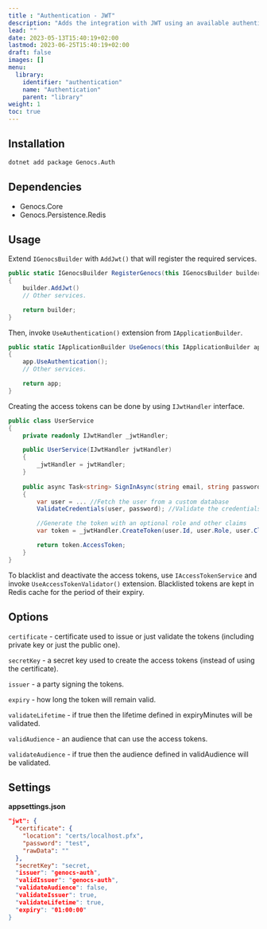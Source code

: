 ```yaml
---
title : "Authentication - JWT"
description: "Adds the integration with JWT using an available authentication middleware and system components to validate and grant the access tokens."
lead: ""
date: 2023-05-13T15:40:19+02:00
lastmod: 2023-06-25T15:40:19+02:00
draft: false
images: []
menu:
  library:
    identifier: "authentication"
    name: "Authentication"
    parent: "library"
weight: 1
toc: true
---
```


## Installation

``` bash
dotnet add package Genocs.Auth
```

## Dependencies

- Genocs.Core
- Genocs.Persistence.Redis

## Usage

Extend `IGenocsBuilder` with `AddJwt()` that will register the required services.

``` cs
public static IGenocsBuilder RegisterGenocs(this IGenocsBuilder builder)
{
    builder.AddJwt()
    // Other services.

    return builder;
}
```

Then, invoke `UseAuthentication()` extension from `IApplicationBuilder`.

``` cs
public static IApplicationBuilder UseGenocs(this IApplicationBuilder app)
{
    app.UseAuthentication();
    // Other services.

    return app;
}
```

Creating the access tokens can be done by using `IJwtHandler` interface.

``` c#
public class UserService
{
    private readonly IJwtHandler _jwtHandler;

    public UserService(IJwtHandler jwtHandler)
    {
        _jwtHandler = jwtHandler;
    }
    
    public async Task<string> SignInAsync(string email, string password)
    {
        var user = ... //Fetch the user from a custom database
        ValidateCredentials(user, password); //Validate the credentials etc.

        //Generate the token with an optional role and other claims
        var token = _jwtHandler.CreateToken(user.Id, user.Role, user.Claims); 

        return token.AccessToken;
    }
}
```

To blacklist and deactivate the access tokens, use `IAccessTokenService` and invoke `UseAccessTokenValidator()` extension. Blacklisted tokens are kept in Redis cache for the period of their expiry.

## Options

`certificate` - certificate used to issue or just validate the tokens (including private key or just the public one).

`secretKey` - a secret key used to create the access tokens (instead of using the certificate).

`issuer` - a party signing the tokens.

`expiry` - how long the token will remain valid.

`validateLifetime` - if true then the lifetime defined in expiryMinutes will be validated.

`validAudience` - an audience that can use the access tokens.

`validateAudience` - if true then the audience defined in validAudience will be validated.

## Settings

**appsettings.json**

``` json
"jwt": {
  "certificate": {
    "location": "certs/localhost.pfx",
    "password": "test",
    "rawData": ""
  },
  "secretKey": "secret,
  "issuer": "genocs-auth",
  "validIssuer": "genocs-auth",
  "validateAudience": false,
  "validateIssuer": true,
  "validateLifetime": true,
  "expiry": "01:00:00"
}
```
